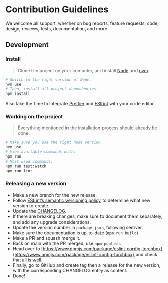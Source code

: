 # Contribution Guidelines

We welcome all support, whether on bug reports, feature requests, code, design, reviews, tests, documentation, and more.

## Development

### Install

> Clone the project on your computer, and install [Node](https://nodejs.org) and [nvm](https://github.com/creationix/nvm).

```sh
# Switch to the right version of Node.
nvm use
# Then, install all project dependencies.
npm install
```

Also take the time to integrate [Prettier](https://prettier.io/) and [ESLint](https://eslint.org/) with your code editor.

### Working on the project

> Everything mentioned in the installation process should already be done.

```sh
# Make sure you use the right node version.
nvm use
# View available commands with:
npm run
# Most used commands:
npm run test:watch
npm run lint
```

### Releasing a new version

- Make a new branch for the new release.
- Follow [ESLint’s semantic versioning policy](https://github.com/eslint/eslint#semantic-versioning-policy) to determine what new version to create.
- Update the [CHANGELOG](CHANGELOG.md).
- If there are breaking changes, make sure to document them separately, and add any upgrade considerations.
- Update the version number in `package.json`, following semver.
- Make sure the documentation is up-to-date (`npm run build`)
- Make a PR and squash merge it.
- Back on main with the PR merged, use `npm publish`.
- Head over to [https://www.npmjs.com/package/eslint-config-torchbox](https://www.npmjs.com/package/eslint-config-torchbox) and check that all is well.
- Finally, go to GitHub and create tag then a release for the new version, with the corresponding CHANGELOG entry as content.
- Done!
